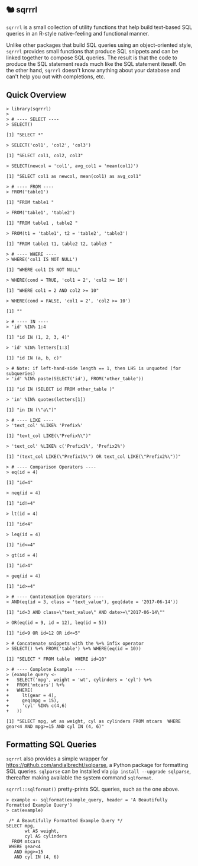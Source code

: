 🐿 sqrrrl
--------

`sqrrrl` is a small collection of utility functions that help build
text-based SQL queries in an R-style native-feeling and functional
manner.

Unlike other packages that build SQL queries using an object-oriented
style, `sqrrrl` provides small functions that produce SQL snippets and
can be linked together to compose SQL queries. The result is that the
code to produce the SQL statement reads much like the SQL statement
iteself. On the other hand, `sqrrrl` doesn't know anything about your
database and can't help you out with completions, etc.

Quick Overview
--------------

    > library(sqrrrl)
    > 
    > # ---- SELECT ----
    > SELECT()

    [1] "SELECT *"

    > SELECT('col1', 'col2', 'col3')

    [1] "SELECT col1, col2, col3"

    > SELECT(newcol = 'col1', avg_col1 = 'mean(col1)')

    [1] "SELECT col1 as newcol, mean(col1) as avg_col1"

    > # ---- FROM ----
    > FROM('table1')

    [1] "FROM table1 "

    > FROM('table1', 'table2')

    [1] "FROM table1 , table2 "

    > FROM(t1 = 'table1', t2 = 'table2', 'table3')

    [1] "FROM table1 t1, table2 t2, table3 "

    > # ---- WHERE ----
    > WHERE('col1 IS NOT NULL')

    [1] "WHERE col1 IS NOT NULL"

    > WHERE(cond = TRUE, 'col1 = 2', 'col2 >= 10')

    [1] "WHERE col1 = 2 AND col2 >= 10"

    > WHERE(cond = FALSE, 'col1 = 2', 'col2 >= 10')

    [1] ""

    > # ---- IN ----
    > 'id' %IN% 1:4

    [1] "id IN (1, 2, 3, 4)"

    > 'id' %IN% letters[1:3]

    [1] "id IN (a, b, c)"

    > # Note: if left-hand-side length == 1, then LHS is unquoted (for subqueries)
    > 'id' %IN% paste(SELECT('id'), FROM('other_table'))

    [1] "id IN (SELECT id FROM other_table )"

    > 'in' %IN% quotes(letters[1])

    [1] "in IN (\"a\")"

    > # ---- LIKE ----
    > 'text_col' %LIKE% 'Prefix%'

    [1] "text_col LIKE(\"Prefix%\")"

    > 'text_col' %LIKE% c('Prefix1%', 'Prefix2%')

    [1] "(text_col LIKE(\"Prefix1%\") OR text_col LIKE(\"Prefix2%\"))"

    > # ---- Comparison Operators ----
    > eq(id = 4)

    [1] "id=4"

    > neq(id = 4)

    [1] "id!=4"

    > lt(id = 4)

    [1] "id<4"

    > leq(id = 4)

    [1] "id<=4"

    > gt(id = 4)

    [1] "id>4"

    > geq(id = 4)

    [1] "id>=4"

    > # ---- Contatenation Operators ----
    > AND(eq(id = 3, class = 'text_value'), geq(date = '2017-06-14'))

    [1] "id=3 AND class=\"text_value\" AND date>=\"2017-06-14\""

    > OR(eq(id = 9, id = 12), leq(id = 5))

    [1] "id=9 OR id=12 OR id<=5"

    > # Concatenate snippets with the %+% infix operator
    > SELECT() %+% FROM('table') %+% WHERE(eq(id = 10))

    [1] "SELECT * FROM table  WHERE id=10"

    > # ---- Complete Example ----
    > (example_query <- 
    +   SELECT('mpg', weight = 'wt', cylinders = 'cyl') %+%
    +   FROM('mtcars') %+%
    +   WHERE(
    +     lt(gear = 4),
    +     geq(mpg = 15),
    +     'cyl' %IN% c(4,6)
    +   ))

    [1] "SELECT mpg, wt as weight, cyl as cylinders FROM mtcars  WHERE gear<4 AND mpg>=15 AND cyl IN (4, 6)"

Formatting SQL Queries
----------------------

`sqrrrl` also provides a simple wrapper for
<https://github.com/andialbrecht/sqlparse>, a Python package for
formatting SQL queries. `sqlparse` can be installed via
`pip install --upgrade sqlparse`, thereafter making available the system
command `sqlformat`.

`sqrrrl::sqlformat()` pretty-prints SQL queries, such as the one above.

    > example <- sqlformat(example_query, header = 'A Beautifully Formatted Example Query')
    > cat(example)

     /* A Beautifully Formatted Example Query */
    SELECT mpg,
           wt AS weight,
           cyl AS cylinders
      FROM mtcars
     WHERE gear<4
       AND mpg>=15
       AND cyl IN (4, 6)
